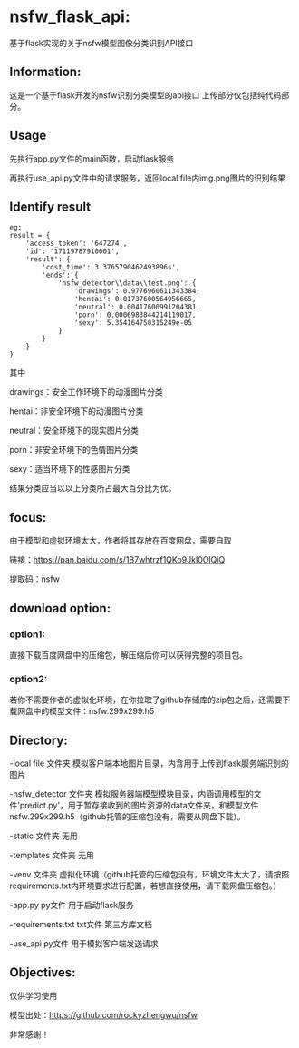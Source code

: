 # nsfw_flask_api:
基于flask实现的关于nsfw模型图像分类识别API接口

## Information:
这是一个基于flask开发的nsfw识别分类模型的api接口
上传部分仅包括纯代码部分。

## Usage
先执行app.py文件的main函数，启动flask服务

再执行use_api.py文件中的请求服务，返回local file内img.png图片的识别结果

## Identify result
```
eg:
result = {  
    'access_token': '647274',
    'id': '17119787910001',
    'result': {
        'cost_time': 3.3765790462493896s',
        'ends': {
            'nsfw_detector\\data\\test.png': {
                'drawings': 0.9776960611343384, 
                'hentai': 0.01737600564956665, 
                'neutral': 0.00417600991204381, 
                'porn': 0.0006983844214119017, 
                'sexy': 5.354164750315249e-05
            }
        }
    }
}
```
其中

drawings：安全工作环境下的动漫图片分类

hentai：非安全环境下的动漫图片分类

neutral：安全环境下的现实图片分类

porn：非安全环境下的色情图片分类

sexy：适当环境下的性感图片分类

结果分类应当以以上分类所占最大百分比为优。

## focus:
由于模型和虚拟环境太大，作者将其存放在百度网盘，需要自取

链接：https://pan.baidu.com/s/1B7whtrzf1QKo9JkI0OlQiQ 

提取码：nsfw

## download option:
### option1:
直接下载百度网盘中的压缩包，解压缩后你可以获得完整的项目包。

### option2:
若你不需要作者的虚拟化环境，在你拉取了github存储库的zip包之后，还需要下载网盘中的模型文件：nsfw.299x299.h5

## Directory:
-local file 文件夹    模拟客户端本地图片目录，内含用于上传到flask服务端识别的图片

-nsfw_detector 文件夹    模拟服务器端模型模块目录，内涵调用模型的文件'predict.py'，用于暂存接收到的图片资源的data文件夹，和模型文件nsfw.299x299.h5（github托管的压缩包没有，需要从网盘下载）。

-static 文件夹    无用

-templates 文件夹    无用

-venv 文件夹    虚拟化环境（github托管的压缩包没有，环境文件太大了，请按照requirements.txt内环境要求进行配置，若想直接使用，请下载网盘压缩包。）

-app.py py文件    用于启动flask服务

-requirements.txt txt文件    第三方库文档

-use_api py文件    用于模拟客户端发送请求

## Objectives:
仅供学习使用

模型出处：https://github.com/rockyzhengwu/nsfw

非常感谢！
